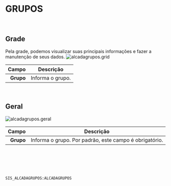 # GRUPOS
<br>

## Grade
Pela grade, podemos visualizar suas principais informações e fazer a manutenção de seus dados.
![alcadagrupos.grid](https://raw.githubusercontent.com/netforcews/docs-siscom/master/geral/imagens/alcadagrupos.grid.png)

Campo | Descrição
--:|---
**Grupo** | Informa o grupo.
<br>

## Geral
![alcadagrupos.geral](https://raw.githubusercontent.com/netforcews/docs-siscom/master/geral/imagens/alcadagrupos.geral.png)

Campo | Descrição
--:|---
**Grupo** | Informa o grupo. Por padrão, este campo é obrigatório.
<br>
<br>
<br>
<br>

```SIS_ALCADAGRUPOS:ALCADAGRUPOS```

